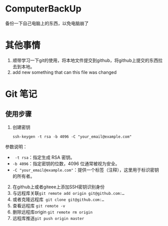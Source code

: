 # ComputerBackUp
备份一下自己电脑上的东西，以免电脑崩了
# 其他事情
1. 顺带学习一下git的使用，将本地文件提交到github，将github上提交的东西拉去到本地。
1. add new something that can  this file was changed

# Git 笔记

## 使用步骤

1. 创建密钥

   ```ssh-keygen -t rsa -b 4096 -C "your_email@example.com"```

参数说明：

- `	-t rsa`：指定生成 RSA 密钥。
- `-b 4096`：指定密钥的位数，4096 位通常被视为安全。
- `-C "your_email@example.com"`：提供一个标签（注释），这里用于标识密钥的所有者。

2. 在github上或者giteee上添加SSH密钥识别身份
3. 与远程库关联`git remote add origin git@github.com:…`
4. 或者克隆远程库` git clone git@github.com:…`
5. 查看远程库 `git remote -v`
6. 删除远程库origin `git remote rm origin`
7. 远程库推送`git push origin master`
